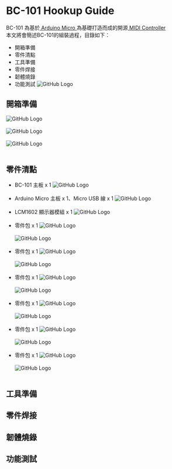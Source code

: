 # BC-101 Hookup Guide
BC-101 為基於[ Arduino Micro ](https://store.arduino.cc/usa/arduino-micro)為基礎打造而成的開源[ MIDI Controller ](https://en.wikipedia.org/wiki/MIDI_controller)<br>
本文將會簡述BC-101的組裝過程，目錄如下：
* 開箱準備
* 零件清點
* 工具準備
* 零件焊接
* 韌體燒錄
* 功能測試
![GitHub Logo](https://mainnolab.files.wordpress.com/2021/05/00.png?w=1024)
## 開箱準備
![GitHub Logo](https://mainnolab.files.wordpress.com/2021/05/01-2.jpg?w=800)<br><br>
![GitHub Logo](https://mainnolab.files.wordpress.com/2021/05/02-3.jpg?w=800)<br><br>
![GitHub Logo](https://mainnolab.files.wordpress.com/2021/05/03-3.jpg?w=800)<br><br>
## 零件清點
* BC-101 主板 x 1
![GitHub Logo](https://mainnolab.files.wordpress.com/2021/05/04.jpg?w=1024)<br><br>
* Arduino Micro 主板 x 1、Micro USB 線 x 1
![GitHub Logo](https://mainnolab.files.wordpress.com/2021/05/05.jpg?w=1024)<br><br>
* LCM1602 顯示器模組 x 1
![GitHub Logo](https://mainnolab.files.wordpress.com/2021/05/06.jpg?w=1024)<br><br>
* 零件包 x 1
![GitHub Logo](https://mainnolab.files.wordpress.com/2021/05/07.jpg?w=1024)<br><br>
![GitHub Logo](https://mainnolab.files.wordpress.com/2021/05/08.jpg?w=1024)<br><br>
* 零件包 x 1
![GitHub Logo](https://mainnolab.files.wordpress.com/2021/05/09.jpg?w=1024)<br><br>
![GitHub Logo](https://mainnolab.files.wordpress.com/2021/05/10.jpg?w=1024)<br><br>
* 零件包 x 1
![GitHub Logo](https://mainnolab.files.wordpress.com/2021/05/11.jpg?w=1024)<br><br>
![GitHub Logo](https://mainnolab.files.wordpress.com/2021/05/12.jpg?w=1024)<br><br>
* 零件包 x 1
![GitHub Logo](https://mainnolab.files.wordpress.com/2021/05/13.jpg?w=1024)<br><br>
![GitHub Logo](https://mainnolab.files.wordpress.com/2021/05/14.jpg?w=1024)<br><br>
* 零件包 x 1
![GitHub Logo](https://mainnolab.files.wordpress.com/2021/05/15.jpg?w=1024)<br><br>
![GitHub Logo](https://mainnolab.files.wordpress.com/2021/05/16.jpg?w=1024)<br><br>
* 零件包 x 1
![GitHub Logo](https://mainnolab.files.wordpress.com/2021/05/17.jpg?w=1024)<br><br>
![GitHub Logo](https://mainnolab.files.wordpress.com/2021/05/18.jpg?w=1024)<br><br>
## 工具準備
## 零件焊接
## 韌體燒錄
## 功能測試
